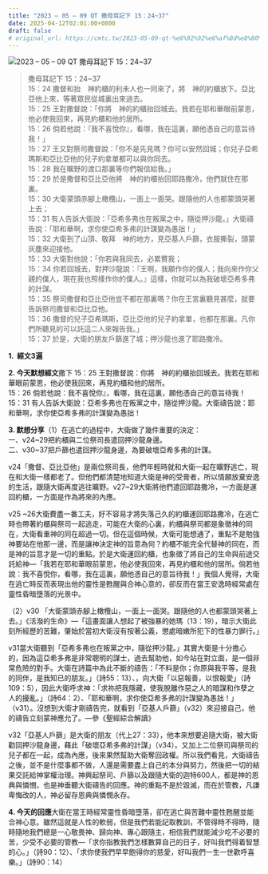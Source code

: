 ```yaml
---
title: "2023 – 05 – 09 QT 撒母耳記下 15：24~37"
date: 2025-04-12T02:01:00+0800
draft: false
# original_url: https://cmtc.tw/2023-05-09-qt-%e6%92%92%e6%af%8d%e8%80%b3%e8%a8%98%e4%b8%8b-15%ef%bc%9a2437
---
```


![2023 – 05 – 09 QT 撒母耳記下 15：24~37](/images/qt.jpg  "2023 – 05 – 09 QT 撒母耳記下 15：24~37")

> 撒母耳記下 15：24~37  
> 15：24 撒督和抬　神約櫃的利未人也一同來了，將　神的約櫃放下。亞比亞他上來，等著眾民從城裏出來過去。  
> 15：25 王對撒督說：「你將　神的約櫃抬回城去。我若在耶和華眼前蒙恩，他必使我回來，再見約櫃和他的居所。  
> 15：26 倘若他說：『我不喜悅你』，看哪，我在這裏，願他憑自己的意旨待我！」  
> 15：27 王又對祭司撒督說：「你不是先見嗎？你可以安然回城；你兒子亞希瑪斯和亞比亞他的兒子約拿單都可以與你同去。  
> 15：28 我在曠野的渡口那裏等你們報信給我。」  
> 15：29 於是撒督和亞比亞他將　神的約櫃抬回耶路撒冷，他們就住在那裏。  
> 15：30 大衛蒙頭赤腳上橄欖山，一面上一面哭。跟隨他的人也都蒙頭哭著上去；  
> 15：31 有人告訴大衛說：「亞希多弗也在叛黨之中，隨從押沙龍。」大衛禱告說：「耶和華啊，求你使亞希多弗的計謀變為愚拙！」  
> 15：32 大衛到了山頂、敬拜　神的地方，見亞基人戶篩，衣服撕裂，頭蒙灰塵來迎接他。  
> 15：33 大衛對他說：「你若與我同去，必累贅我；  
> 15：34 你若回城去，對押沙龍說：『王啊，我願作你的僕人；我向來作你父親的僕人，現在我也照樣作你的僕人。』這樣，你就可以為我破壞亞希多弗的計謀。  
> 15：35 祭司撒督和亞比亞他豈不都在那裏嗎？你在王宮裏聽見甚麼，就要告訴祭司撒督和亞比亞他。  
> 15：36 撒督的兒子亞希瑪斯，亞比亞他的兒子約拿單，也都在那裏。凡你們所聽見的可以託這二人來報告我。」  
> 15：37 於是，大衛的朋友戶篩進了城；押沙龍也進了耶路撒冷。

**1.  經文3遍**

**2. 今天默想經文**撒下 15：25 王對撒督說：你將　神的約櫃抬回城去。我若在耶和華眼前蒙恩，他必使我回來，再見約櫃和他的居所。  
15：26 倘若他說：我不喜悅你』，看哪，我在這裏，願他憑自己的意旨待我！  
15：31 有人告訴大衛說：亞希多弗也在叛黨之中，隨從押沙龍。大衛禱告說：耶和華啊，求你使亞希多弗的計謀變為愚拙！

**3. 默想分享**（1）在逃亡的過程中，大衛做了幾件重要的決定：  
一、v24~29把約櫃與二位祭司長遣回押沙龍身邊。  
二、v30~37把戶篩也遣回押沙龍身邊，為要破壞亞希多弗的計謀。

v24「撒督、亞比亞他」是兩位祭司長，他們年輕時就和大衛一起在曠野逃亡，現在和大衛一樣都老了。但他們都清楚地知道大衛是神的受膏者，所以情願放棄安逸的生活，跟隨大衛再度逃往曠野。v27~29大衛將他們遣回耶路撒冷，一方面是運回約櫃，一方面是作為將來的內應。

v25 ~26大衛費盡一番工夫，好不容易才將失落己久的約櫃運回耶路撒冷，在逃亡時也帶著約櫃與祭司一起逃走，可能在大衛的心裏，約櫃與祭司都是象徵神的同在，大衛看重神的同在超過一切。但在這個時候，大衛可能想通了，重點不是勉強神要站在他那一邊，而是讓神決定神的旨意為何？約櫃不能完全代替神的同在，而是神的旨意才是一切的重點。於是大衛運回約櫃，也象徵了將自己的生命與前途交託給神—「我若在耶和華眼前蒙恩，他必使我回來，再見約櫃和他的居所。倘若他說：我不喜悅你，看哪，我在這裏，願他憑自己的意旨待我！」我個人覺得，大衛在逃亡時反而表現出他的靈性是甦醒與合神心意的，卻反而在當王安逸時經常處在靈性昏暗墮落的光景中。

（2）v30 「大衛蒙頭赤腳上橄欖山，一面上一面哭。跟隨他的人也都蒙頭哭著上去。」《活潑的生命》—「這畫面讓人想起了被強暴的她瑪（13：19），暗示大衛此刻所經歷的苦難，肇始於當初大衛沒有按著公義，懲處暗嫩所犯下的性暴力罪行。」

v31當大衛聽到「亞希多弗也在叛黨之中，隨從押沙龍。」其實大衛是十分擔心的，因為這亞希多弗是非常聰明的謀士，過去幫助他，如今站在對立面，是一個非常危險的對手。大衛在詩篇中為此不斷的禱告：「不料是你；你原與我平等，是我的同伴，是我知已的朋友。」（詩55：13）、，向大衛「以惡報善，以恨報愛」（詩109：5），因此大衛呼求神：「求祢把我隱藏，使我脫離作惡之人的暗謀和作孽之人的擾亂。」（詩64：2）、「耶和華啊，求你使亞希多弗的計謀變為愚拙！」（v31）。沒想到大衛才剛禱告完，就看到「亞基人戶篩」（v32）來迎接自己，他的禱告立刻蒙神應允了。—參《聖經綜合解讀》

v32「亞基人戶篩」是大衛的朋友（代上27：33），他本來想要追隨大衛，被大衛勸回押沙龍身邊，藉此「破壞亞希多弗的計謀」（v34）。又加上二位祭司與祭司的兒子都在一起，成為內應，後來果然幫助大衛奪回政權。所以我們看見，大衛禱告之後，並不是什麼事都不做，人還是需要盡上自己的本分與努力，然後把一切的結果交託給神掌權治理。神興起祭司、戶篩以及跟隨大衛的迦特600人，都是神的恩典與憐憫，也是神垂聽大衛禱告的回應。神的重點不是於毀滅，而在於管教，凡謙卑悔改的人，神必留存恩典與憐憫永存。

**4. 今天的回應**大衛在當王時經常靈性昏暗墮落，卻在逃亡與苦難中靈性甦醒並能合神心意。雖然這就是人性的軟弱，但是我們若能記取教訓，不管得時不得時，隨時隨地我們總是一心敬畏神、歸向神、專心跟隨主，相信我們就能減少吃不必要的苦，少受不必要的管教—「求你指教我們怎樣數算自己的日子，好叫我們得着智慧的心。」（詩90：12）、「求你使我們早早飽得你的慈愛，好叫我們一生一世歡呼喜樂。」（詩90：14）